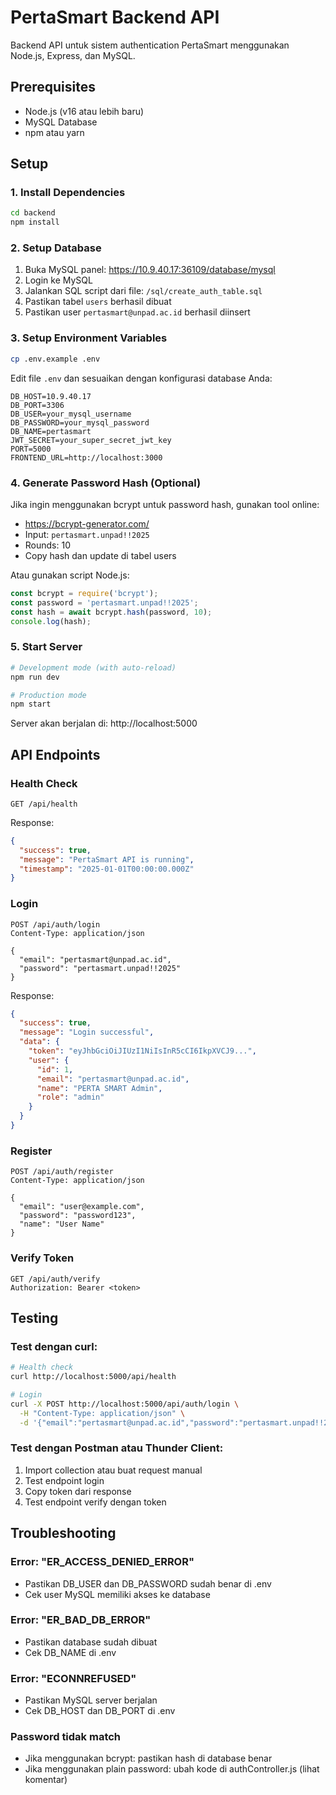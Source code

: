 # PertaSmart Backend API

Backend API untuk sistem authentication PertaSmart menggunakan Node.js, Express, dan MySQL.

## Prerequisites

- Node.js (v16 atau lebih baru)
- MySQL Database
- npm atau yarn

## Setup

### 1. Install Dependencies

```bash
cd backend
npm install
```

### 2. Setup Database

1. Buka MySQL panel: https://10.9.40.17:36109/database/mysql
2. Login ke MySQL
3. Jalankan SQL script dari file: `/sql/create_auth_table.sql`
4. Pastikan tabel `users` berhasil dibuat
5. Pastikan user `pertasmart@unpad.ac.id` berhasil diinsert

### 3. Setup Environment Variables

```bash
cp .env.example .env
```

Edit file `.env` dan sesuaikan dengan konfigurasi database Anda:

```env
DB_HOST=10.9.40.17
DB_PORT=3306
DB_USER=your_mysql_username
DB_PASSWORD=your_mysql_password
DB_NAME=pertasmart
JWT_SECRET=your_super_secret_jwt_key
PORT=5000
FRONTEND_URL=http://localhost:3000
```

### 4. Generate Password Hash (Optional)

Jika ingin menggunakan bcrypt untuk password hash, gunakan tool online:
- https://bcrypt-generator.com/
- Input: `pertasmart.unpad!!2025`
- Rounds: 10
- Copy hash dan update di tabel users

Atau gunakan script Node.js:

```javascript
const bcrypt = require('bcrypt');
const password = 'pertasmart.unpad!!2025';
const hash = await bcrypt.hash(password, 10);
console.log(hash);
```

### 5. Start Server

```bash
# Development mode (with auto-reload)
npm run dev

# Production mode
npm start
```

Server akan berjalan di: http://localhost:5000

## API Endpoints

### Health Check
```
GET /api/health
```

Response:
```json
{
  "success": true,
  "message": "PertaSmart API is running",
  "timestamp": "2025-01-01T00:00:00.000Z"
}
```

### Login
```
POST /api/auth/login
Content-Type: application/json

{
  "email": "pertasmart@unpad.ac.id",
  "password": "pertasmart.unpad!!2025"
}
```

Response:
```json
{
  "success": true,
  "message": "Login successful",
  "data": {
    "token": "eyJhbGciOiJIUzI1NiIsInR5cCI6IkpXVCJ9...",
    "user": {
      "id": 1,
      "email": "pertasmart@unpad.ac.id",
      "name": "PERTA SMART Admin",
      "role": "admin"
    }
  }
}
```

### Register
```
POST /api/auth/register
Content-Type: application/json

{
  "email": "user@example.com",
  "password": "password123",
  "name": "User Name"
}
```

### Verify Token
```
GET /api/auth/verify
Authorization: Bearer <token>
```

## Testing

### Test dengan curl:

```bash
# Health check
curl http://localhost:5000/api/health

# Login
curl -X POST http://localhost:5000/api/auth/login \
  -H "Content-Type: application/json" \
  -d '{"email":"pertasmart@unpad.ac.id","password":"pertasmart.unpad!!2025"}'
```

### Test dengan Postman atau Thunder Client:
1. Import collection atau buat request manual
2. Test endpoint login
3. Copy token dari response
4. Test endpoint verify dengan token

## Troubleshooting

### Error: "ER_ACCESS_DENIED_ERROR"
- Pastikan DB_USER dan DB_PASSWORD sudah benar di .env
- Cek user MySQL memiliki akses ke database

### Error: "ER_BAD_DB_ERROR"
- Pastikan database sudah dibuat
- Cek DB_NAME di .env

### Error: "ECONNREFUSED"
- Pastikan MySQL server berjalan
- Cek DB_HOST dan DB_PORT di .env

### Password tidak match
- Jika menggunakan bcrypt: pastikan hash di database benar
- Jika menggunakan plain password: ubah kode di authController.js (lihat komentar)
